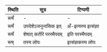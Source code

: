 | स्थिति | सूत्र | टिप्पणी |
| ----- | ------- | ------ |
| रूषँ | - | - |
| रूषँ | उपदेशेऽजनुनासिक इत् | अँ-इत्यस्य इत्संज्ञा |
| रूषँ | शेषात् कर्तरि परस्मैपदम् | इति परस्मैपदम् |
| रूष् | तस्य लोपः | इत्संज्ञकस्य लोपः |
